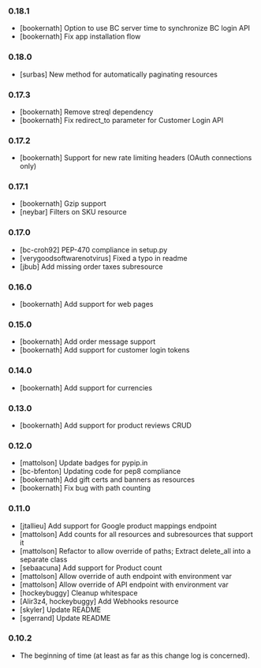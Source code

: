 ### 0.18.1
* [bookernath] Option to use BC server time to synchronize BC login API
* [bookernath] Fix app installation flow

### 0.18.0
* [surbas] New method for automatically paginating resources

### 0.17.3
* [bookernath] Remove streql dependency
* [bookernath] Fix redirect_to parameter for Customer Login API

### 0.17.2
* [bookernath] Support for new rate limiting headers (OAuth connections only)

### 0.17.1
* [bookernath] Gzip support
* [neybar] Filters on SKU resource

### 0.17.0
* [bc-croh92] PEP-470 compliance in setup.py
* [verygoodsoftwarenotvirus] Fixed a typo in readme
* [jbub] Add missing order taxes subresource

### 0.16.0
* [bookernath] Add support for web pages

### 0.15.0
* [bookernath] Add order message support
* [bookernath] Add support for customer login tokens

### 0.14.0
* [bookernath] Add support for currencies

### 0.13.0
* [bookernath] Add support for product reviews CRUD

### 0.12.0
* [mattolson] Update badges for pypip.in
* [bc-bfenton] Updating code for pep8 compliance
* [bookernath] Add gift certs and banners as resources
* [bookernath] Fix bug with path counting

### 0.11.0

* [jtallieu] Add support for Google product mappings endpoint
* [mattolson] Add counts for all resources and subresources that support it
* [mattolson] Refactor to allow override of paths; Extract delete_all into a separate class
* [sebaacuna] Add support for Product count
* [mattolson] Allow override of auth endpoint with environment var
* [mattolson] Allow override of API endpoint with environment var
* [hockeybuggy] Cleanup whitespace
* [Alir3z4, hockeybuggy] Add Webhooks resource
* [skyler] Update README
* [sgerrand] Update README


### 0.10.2

* The beginning of time (at least as far as this change log is concerned).
